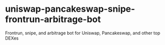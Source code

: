 # uniswap-pancakeswap-snipe-frontrun-arbitrage-bot
Frontrun, snipe, and arbitrage bot for Uniswap, Pancakeswap, and other top DEXes
